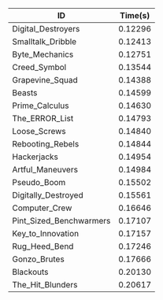 |ID|Time(s)|
|-|-|
|Digital_Destroyers|0.12296|
|Smalltalk_Dribble|0.12413|
|Byte_Mechanics|0.12751|
|Creed_Symbol|0.13544|
|Grapevine_Squad|0.14388|
|Beasts|0.14599|
|Prime_Calculus|0.14630|
|The_ERROR_List|0.14793|
|Loose_Screws|0.14840|
|Rebooting_Rebels|0.14844|
|Hackerjacks|0.14954|
|Artful_Maneuvers|0.14984|
|Pseudo_Boom|0.15502|
|Digitally_Destroyed|0.15561|
|Computer_Crew|0.16646|
|Pint_Sized_Benchwarmers|0.17107|
|Key_to_Innovation|0.17157|
|Rug_Heed_Bend|0.17246|
|Gonzo_Brutes|0.17666|
|Blackouts|0.20130|
|The_Hit_Blunders|0.20617|
